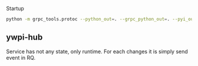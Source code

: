 Startup

```bash
python -m grpc_tools.protoc --python_out=. --grpc_python_out=. --pyi_out=. -I . hub.proto
```




ywpi-hub
----

Service has not any state, only runtime. For each changes it is simply send event in RQ.


